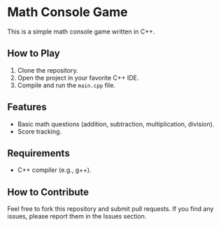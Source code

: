 # Math Console Game

This is a simple math console game written in C++.

## How to Play

1. Clone the repository.
2. Open the project in your favorite C++ IDE.
3. Compile and run the `main.cpp` file.

## Features

- Basic math questions (addition, subtraction, multiplication, division).
- Score tracking.

## Requirements

- C++ compiler (e.g., g++).

## How to Contribute

Feel free to fork this repository and submit pull requests. If you find any issues, please report them in the Issues section.
